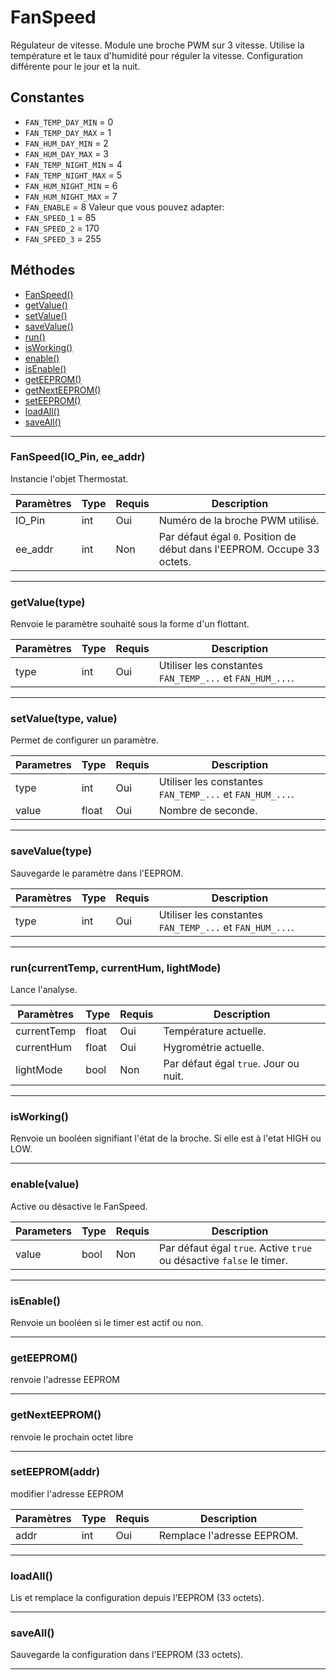 # FanSpeed
Régulateur de vitesse. Module une broche PWM sur 3 vitesse.
Utilise la température et le taux d'humidité pour réguler la vitesse.
Configuration différente pour le jour et la nuit.

## Constantes
 * `FAN_TEMP_DAY_MIN` = 0
 * `FAN_TEMP_DAY_MAX` = 1
 * `FAN_HUM_DAY_MIN` = 2
 * `FAN_HUM_DAY_MAX` = 3
 * `FAN_TEMP_NIGHT_MIN` = 4
 * `FAN_TEMP_NIGHT_MAX`  = 5
 * `FAN_HUM_NIGHT_MIN` = 6
 * `FAN_HUM_NIGHT_MAX` = 7
 * `FAN_ENABLE` = 8
Valeur que vous pouvez adapter:
 * `FAN_SPEED_1`  = 85
 * `FAN_SPEED_2` = 170
 * `FAN_SPEED_3`  = 255


## Méthodes
* [FanSpeed()](#fanspeedio_pin-ee_addr)
* [getValue()](#getvaluetype)
* [setValue()](#setvaluetype-value)
* [saveValue()](#savevaluetype)
* [run()](#runcurrenttemp-currenthum-lightmode)
* [isWorking()](#isworking)
* [enable()](#enablevalue)
* [isEnable()](#isenable)
* [getEEPROM()](#geteeprom)
* [getNextEEPROM()](#getnexteeprom)
* [setEEPROM()](#seteepromaddr)
* [loadAll()](#loadall)
* [saveAll()](#saveall)

-------------

### FanSpeed(IO_Pin, ee_addr)
Instancie l'objet Thermostat.

Paramètres	  | Type | Requis | Description
------------- | ---- | ------ | -----------
IO_Pin		  | int  | Oui	  | Numéro de la broche PWM utilisé.
ee_addr	      | int  | Non	  | Par défaut égal `0`. Position de début dans l'EEPROM. Occupe 33 octets.


-------------

### getValue(type)
Renvoie le paramètre souhaité sous la forme d'un flottant.

Paramètres | Type  | Requis | Description
---------- | ----- | ------ | -----------
type	   | int   | Oui	| Utiliser les constantes `FAN_TEMP_...` et `FAN_HUM_...`.


-------------

### setValue(type, value)
Permet de configurer un paramètre.

Parametres | Type  | Requis | Description
---------- | ----- | ------ | -----------
type	   | int   | Oui	| Utiliser les constantes `FAN_TEMP_...` et `FAN_HUM_...`.
value  	   | float | Oui	| Nombre de seconde.


-------------

### saveValue(type)
Sauvegarde le paramètre dans l'EEPROM.

Paramètres | Type | Requis | Description
---------- | ---- | ------ | -----------
type	   | int  | Oui	   | Utiliser les constantes `FAN_TEMP_...` et `FAN_HUM_...`.


-------------

### run(currentTemp, currentHum, lightMode)
Lance l'analyse.

Paramètres	 | Type	 | Requis | Description
------------ | ----- | ------ | -----------
currentTemp	 | float | Oui	  | Température actuelle.
currentHum	 | float | Oui	  | Hygrométrie actuelle.
lightMode	 | bool	 | Non	  | Par défaut égal `true`. Jour ou nuit.


-------------

### isWorking()
Renvoie un booléen signifiant l'état de la broche. Si elle est à l'etat HIGH ou LOW.


-------------

### enable(value)
Active ou désactive le FanSpeed.

Parameters	  | Type | Requis | Description
------------- | ---- | ------ | -----------
value		  | bool | Non	  | Par défaut égal `true`. Active `true` ou désactive `false` le timer.


-------------

### isEnable()
Renvoie un booléen si le timer est actif ou non.


-------------

### getEEPROM()
renvoie l'adresse EEPROM


-------------

### getNextEEPROM()
renvoie le prochain octet libre


-------------

### setEEPROM(addr)
modifier l'adresse EEPROM

Paramètres	  | Type | Requis | Description
------------- | ---- | ------ | -----------
addr		  | int  | Oui	  | Remplace l'adresse EEPROM.


-------------

### loadAll()
Lis et remplace la configuration depuis l'EEPROM (33 octets).

-------------

### saveAll()
Sauvegarde la configuration dans l'EEPROM (33 octets).


-------------
